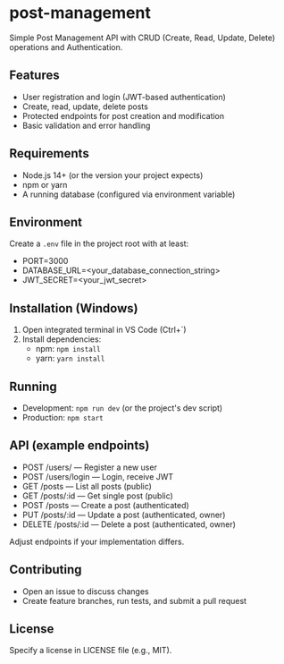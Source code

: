 # post-management

Simple Post Management API with CRUD (Create, Read, Update, Delete) operations and Authentication.

## Features
- User registration and login (JWT-based authentication)
- Create, read, update, delete posts
- Protected endpoints for post creation and modification
- Basic validation and error handling

## Requirements
- Node.js 14+ (or the version your project expects)
- npm or yarn
- A running database (configured via environment variable)

## Environment
Create a `.env` file in the project root with at least:
- PORT=3000
- DATABASE_URL=<your_database_connection_string>
- JWT_SECRET=<your_jwt_secret>

## Installation (Windows)
1. Open integrated terminal in VS Code (Ctrl+`)
2. Install dependencies:
   - npm: `npm install`
   - yarn: `yarn install`

## Running
- Development: `npm run dev` (or the project's dev script)
- Production: `npm start`

## API (example endpoints)
- POST /users/ — Register a new user
- POST /users/login — Login, receive JWT
- GET /posts — List all posts (public)
- GET /posts/:id — Get single post (public)
- POST /posts — Create a post (authenticated)
- PUT /posts/:id — Update a post (authenticated, owner)
- DELETE /posts/:id — Delete a post (authenticated, owner)

Adjust endpoints if your implementation differs.

## Contributing
- Open an issue to discuss changes
- Create feature branches, run tests, and submit a pull request

## License
Specify a license in LICENSE file (e.g., MIT).
